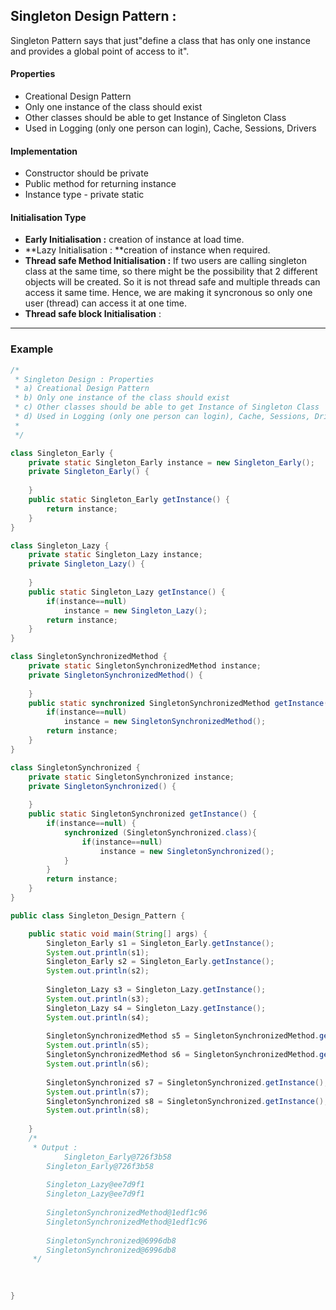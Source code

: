 ## Singleton Design Pattern :

Singleton Pattern says that just"define a class that has only one instance and provides a global point of access to it".

#### Properties
- Creational Design Pattern
- Only one instance of the class should exist
- Other classes should be able to get Instance of Singleton Class
- Used in Logging (only one person can login), Cache, Sessions, Drivers

#### Implementation
- Constructor should be private
- Public method for returning instance
- Instance type - private static

#### Initialisation Type
- **Early Initialisation :** creation of instance at load time.
- **Lazy Initialisation : **creation of instance when required.
- **Thread safe Method Initialisation :** If two users are calling singleton class at the same time, so there might be the possibility that 2 different objects will be created. So it is not thread safe and multiple threads can access it same time. Hence, we are making it syncronous so only one user (thread) can access it at one time.  
- **Thread safe block Initialisation** : 


-----------------------------------------------------------------------------------------------------------------------------------------------------

### Example


```java
/*
 * Singleton Design : Properties
 * a) Creational Design Pattern
 * b) Only one instance of the class should exist
 * c) Other classes should be able to get Instance of Singleton Class
 * d) Used in Logging (only one person can login), Cache, Sessions, Drivers
 * 
 */

class Singleton_Early {
	private static Singleton_Early instance = new Singleton_Early();
	private Singleton_Early() {
		
	}
	public static Singleton_Early getInstance() {
		return instance;
	}
}

class Singleton_Lazy {
	private static Singleton_Lazy instance;
	private Singleton_Lazy() {
		
	}
	public static Singleton_Lazy getInstance() {
		if(instance==null)
			instance = new Singleton_Lazy();
		return instance;
	}
}

class SingletonSynchronizedMethod {
	private static SingletonSynchronizedMethod instance;
	private SingletonSynchronizedMethod() {
		
	}
	public static synchronized SingletonSynchronizedMethod getInstance() {
		if(instance==null)
			instance = new SingletonSynchronizedMethod();
		return instance;
	}
}

class SingletonSynchronized {
	private static SingletonSynchronized instance;
	private SingletonSynchronized() {
		
	}
	public static SingletonSynchronized getInstance() {
		if(instance==null) {
			synchronized (SingletonSynchronized.class){
				if(instance==null)
					instance = new SingletonSynchronized();
			}
		}
		return instance;
	}
}

public class Singleton_Design_Pattern {

	public static void main(String[] args) {
		Singleton_Early s1 = Singleton_Early.getInstance();
		System.out.println(s1);
		Singleton_Early s2 = Singleton_Early.getInstance();
		System.out.println(s2);
		
		Singleton_Lazy s3 = Singleton_Lazy.getInstance();
		System.out.println(s3);
		Singleton_Lazy s4 = Singleton_Lazy.getInstance();
		System.out.println(s4);
		
		SingletonSynchronizedMethod s5 = SingletonSynchronizedMethod.getInstance();
		System.out.println(s5);
		SingletonSynchronizedMethod s6 = SingletonSynchronizedMethod.getInstance();
		System.out.println(s6);
		
		SingletonSynchronized s7 = SingletonSynchronized.getInstance();
		System.out.println(s7);
		SingletonSynchronized s8 = SingletonSynchronized.getInstance();
		System.out.println(s8);
		
	}
	/*
	 * Output :
	        Singleton_Early@726f3b58
		Singleton_Early@726f3b58
		
		Singleton_Lazy@ee7d9f1
		Singleton_Lazy@ee7d9f1
		
		SingletonSynchronizedMethod@1edf1c96
		SingletonSynchronizedMethod@1edf1c96
		
		SingletonSynchronized@6996db8
		SingletonSynchronized@6996db8
	 */
	
		

}

```

  
